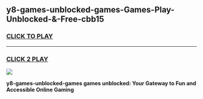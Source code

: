 
## y8-games-unblocked-games-Games-Play-Unblocked-&-Free-cbb15
<h3>
<a href="https://premium76.site?title=y8-games-unblocked-games&ref=24A">CLICK TO PLAY</a></h3>
<hr>

<h3>
<a href="https://premium76.site?title=y8-games-unblocked-games&ref=24A">CLICK 2 PLAY</a>
  
</h3>

<a href="https://premium76.site?title=y8-games-unblocked-games&ref=24A"><img src="https://clearcache.store/games.png"></a>


**y8-games-unblocked-games games unblocked: Your Gateway to Fun and Accessible Online Gaming**
